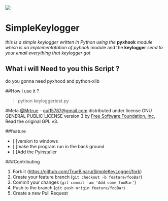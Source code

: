 
![ ](icon.png)

# SimpleKeylogger
*this is a simple keylogger written in Python using the* 
**pyxhook** *module which is an implementatation of pyhook*
module
and the **keylogger** *send to your email everything that 
keylogger got*

## What i will Need to you this Script ?
do you gonna need pyxhood and python-xlib

##How i use it ?
>python keyloggertest.py

#Meta
[@Mrtrue](https://twitter.com/TrueBinary) - gui15787@gmail.com
distributed under license GNU GENERAL PUBLIC LICENSE version 3 by [Free Software Foundation, Inc.](fsf.org) Read the original GPL v3.

##feature
 - [ ]version to windows
 - [ ]make the program run in the back ground
 - [ ]Add the Pyinstaller 

###Contributing
1. Fork it (<https://github.com/TrueBinaru/SimpleKeyLogger/fork>)
2. Create your feature branch (`git checkout -b feature/fooBar`)
3. Commit your changes (`git commit -am 'Add some fooBar'`)
4. Push to the branch (`git push origin feature/fooBar`)
5. Create a new Pull Request